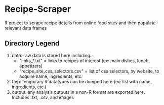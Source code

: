 # Recipe-Scraper
R project to scrape recipe details from online food sites and then populate relevant data frames

## Directory Legend
1. data: raw data is stored here including...
    * "links_*.txt" = links to recipes of interest (ex: main dishes, lunch, appetizers)
    * "recipe_site_css_selectors.csv" = list of css selectors, by website, to acquire name, ingredients, etc.
2. tmp: temporary R datatypes can be dumped here (ex: list with name, ingredients, etc.)
3. output: any analysis outputs in a non-R format are exported here. Includes .txt, .csv, and images
